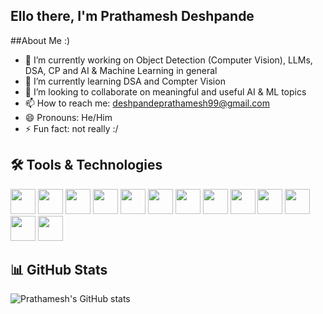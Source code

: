 ## Ello there, I'm Prathamesh Deshpande

<!--
**PrathameshDeshpande99/PrathameshDeshpande99** is a ✨ _special_ ✨ repository because its `README.md` (this file) appears on your GitHub profile.

Here are some ideas to get you started:
-->
##About Me :)
- 🔭 I’m currently working on Object Detection (Computer Vision), LLMs, DSA, CP and AI & Machine Learning in general
- 🌱 I’m currently learning DSA and Compter Vision
- 👯 I’m looking to collaborate on meaningful and useful AI & ML topics
- 📫 How to reach me: deshpandeprathamesh99@gmail.com 
- 😄 Pronouns: He/Him
- ⚡ Fun fact: not really :/

## 🛠️ Tools & Technologies
<p>
  <!-- C -->
  <img src="https://cdn.jsdelivr.net/gh/devicons/devicon/icons/c/c-original.svg" width="40" height="40"/>

  <!-- C++ -->
  <img src="https://cdn.jsdelivr.net/gh/devicons/devicon/icons/cplusplus/cplusplus-original.svg" width="40" height="40"/>

  <!-- Java -->
  <img src="https://cdn.jsdelivr.net/gh/devicons/devicon/icons/java/java-original.svg" width="40" height="40"/>

  <!-- SQL (MySQL logo as representative) -->
  <img src="https://cdn.jsdelivr.net/gh/devicons/devicon/icons/mysql/mysql-original.svg" width="40" height="40"/>

  <!-- Git -->
  <img src="https://cdn.jsdelivr.net/gh/devicons/devicon/icons/git/git-original.svg" width="40" height="40"/>

  <!-- Python -->
  <img src="https://cdn.jsdelivr.net/gh/devicons/devicon/icons/python/python-original.svg" width="40" height="40"/>

  <!-- PyTorch -->
  <img src="https://cdn.jsdelivr.net/gh/devicons/devicon/icons/pytorch/pytorch-original.svg" width="40" height="40"/>

  <!-- NumPy -->
  <img src="https://cdn.jsdelivr.net/gh/devicons/devicon/icons/numpy/numpy-original.svg" width="40" height="40"/>

  <!-- Pandas -->
  <img src="https://cdn.jsdelivr.net/gh/devicons/devicon/icons/pandas/pandas-original.svg" width="40" height="40"/>

  <!-- Matplotlib (Simple Icons) -->
  <img src="https://cdn.simpleicons.org/matplotlib/11557c" width="40" height="40"/>

  <!-- Scikit-learn -->
  <img src="https://cdn.jsdelivr.net/gh/devicons/devicon/icons/scikitlearn/scikitlearn-original.svg" width="40" height="40"/>

  <!-- LangChain (placeholder via Simple Icons) -->
  <img src="https://cdn.simpleicons.org/langchain/0A74DA" width="40" height="40"/>

  <!-- Ollama (badge style, since no icon available) -->
  <img src="https://img.shields.io/badge/Ollama-000000?style=for-the-badge&logoColor=white" height="40"/>
</p>

## 📊 GitHub Stats
![Prathamesh's GitHub stats](https://github-readme-stats.vercel.app/api?username=PrathameshDeshpande99&show_icons=true&theme=radical)
